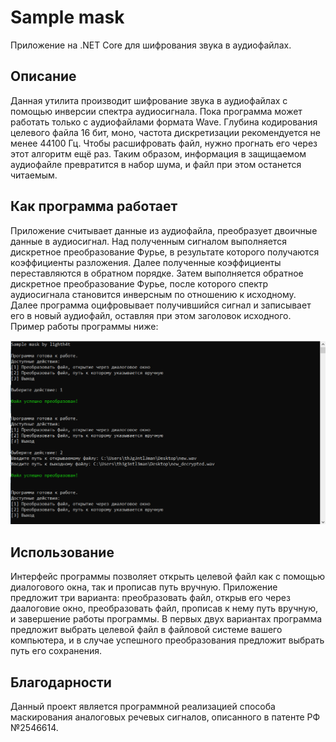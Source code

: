 # Sample mask
Приложение на .NET Core для шифрования звука в аудиофайлах.

## Описание
Данная утилита производит шифрование звука в аудиофайлах с помощью инверсии спектра аудиосигнала. Пока программа может работать только с аудиофайлами формата Wave. Глубина кодирования целевого файла 16 бит, моно, частота дискретизации рекомендуется не менее 44100 Гц. Чтобы расшифровать файл, нужно прогнать его через этот алгоритм ещё раз. Таким образом, информация в защищаемом аудиофайле превратится в набор шума, и файл при этом останется читаемым.

## Как программа работает
Приложение считывает данные из аудиофайла, преобразует двоичные данные в аудиосигнал. Над полученным сигналом выполняется дискретное преобразование Фурье, в результате которого получаются коэффициенты разложения. Далее полученные коэффициенты переставляются в обратном порядке. Затем выполняется обратное дискретное преобразование Фурье, после которого спектр аудиосигнала становится инверсным по отношению к исходному. Далее программа оцифровывает получившийся сигнал и записывает его в новый аудиофайл, оставляя при этом заголовок исходного. Пример работы программы ниже:

![Скриншот с примером работы программы](.github/Screen.png)

## Использование
Интерфейс программы позволяет открыть целевой файл как с помощью диалогового окна, так и прописав путь вручную. Приложение предложит три варианта: преобразовать файл, открыв его через даалоговие окно, преобразовать файл, прописав к нему путь вручную, и завершение работы программы. В первых двух вариантах программа предложит выбрать целевой файл в файловой системе вашего компьютера, и в случае успешного преобразования предложит выбрать путь его сохранения.

## Благодарности
Данный проект является программной реализацией способа маскирования аналоговых речевых сигналов, описанного в патенте РФ №2546614.
